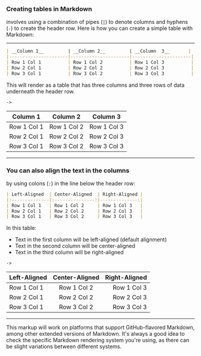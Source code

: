 ### Creating tables in Markdown

involves using a combination of pipes (`|`) to denote columns and hyphens (`-`) to create the header row. Here is how you can create a simple table with Markdown:

---

```markdown
| __Column 1__         | __Column 2__         | __Column  3__       |
|----------------------|----------------------|----------------------|
| Row 1 Col 1          | Row 1 Col 2          | Row 1 Col 3          |
| Row 2 Col 1          | Row 2 Col 2          | Row 2 Col 3          |
| Row 3 Col 1          | Row 3 Col 2          | Row 3 Col 3          |
```

This will render as a table that has three columns and three rows of data underneath the header row.

`->`

| __Column 1__         | __Column 2__         | __Column  3__        |
|----------------------|----------------------|----------------------|
| Row 1 Col 1          | Row 1 Col 2          | Row 1 Col 3          |
| Row 2 Col 1          | Row 2 Col 2          | Row 2 Col 3          |
| Row 3 Col 1          | Row 3 Col 2          | Row 3 Col 3          |

---

### You can also align the text in the columns

by using colons (`:`) in the line below the header row:

```markdown
| Left-Aligned  | Center-Aligned  | Right-Aligned |
|:--------------|:---------------:|--------------:|
| Row 1 Col 1   | Row 1 Col 2     | Row 1 Col 3   |
| Row 2 Col 1   | Row 2 Col 2     | Row 2 Col 3   |
| Row 3 Col 1   | Row 3 Col 2     | Row 3 Col 3   |
```

In this table:

- Text in the first column will be left-aligned (default alignment)
- Text in the second column will be center-aligned
- Text in the third column will be right-aligned

`->`

| Left-Aligned  | Center-Aligned  | Right-Aligned |
|:--------------|:---------------:|--------------:|
| Row 1 Col 1   | Row 1 Col 2     | Row 1 Col 3   |
| Row 2 Col 1   | Row 2 Col 2     | Row 2 Col 3   |
| Row 3 Col 1   | Row 3 Col 2     | Row 3 Col 3   |

---

This markup will work on platforms that support GitHub-flavored Markdown, among other extended versions of Markdown. It's always a good idea to check the specific Markdown rendering system you're using, as there can be slight variations between different systems.


